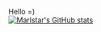 Hello =) \
[![Marlstar's GitHub stats](https://github-readme-stats.vercel.app/api?username=marlstar?theme=catppuccin_mocha)](https://github.com/anuraghazra/github-readme-stats)
